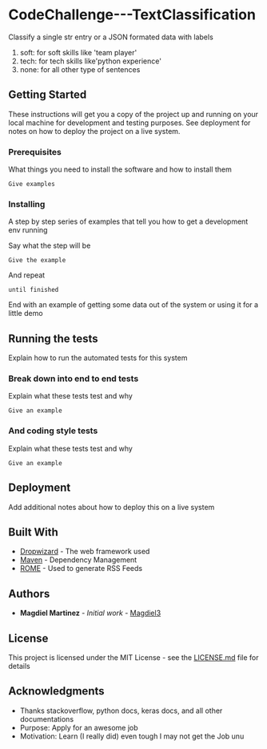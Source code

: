 # CodeChallenge---TextClassification

Classify a single str entry or a JSON formated data with labels
  1. soft: for soft skills like 'team player'
  2. tech: for tech skills like'python experience'
  3. none: for all other type of sentences

## Getting Started

These instructions will get you a copy of the project up and running on your local machine for development and testing purposes. See deployment for notes on how to deploy the project on a live system.

### Prerequisites

What things you need to install the software and how to install them

```
Give examples
```

### Installing

A step by step series of examples that tell you how to get a development env running

Say what the step will be

```
Give the example
```

And repeat

```
until finished
```

End with an example of getting some data out of the system or using it for a little demo

## Running the tests

Explain how to run the automated tests for this system

### Break down into end to end tests

Explain what these tests test and why

```
Give an example
```

### And coding style tests

Explain what these tests test and why

```
Give an example
```

## Deployment

Add additional notes about how to deploy this on a live system

## Built With

* [Dropwizard](http://www.dropwizard.io/1.0.2/docs/) - The web framework used
* [Maven](https://maven.apache.org/) - Dependency Management
* [ROME](https://rometools.github.io/rome/) - Used to generate RSS Feeds


## Authors

* **Magdiel Martinez** - *Initial work* - [Magdiel3](https://github.com/Magdiel3)

## License

This project is licensed under the MIT License - see the [LICENSE.md](LICENSE.md) file for details

## Acknowledgments

* Thanks stackoverflow, python docs, keras docs, and all other documentations
* Purpose: Apply for an awesome job 
* Motivation: Learn (I really did) even tough I may not get the Job unu
